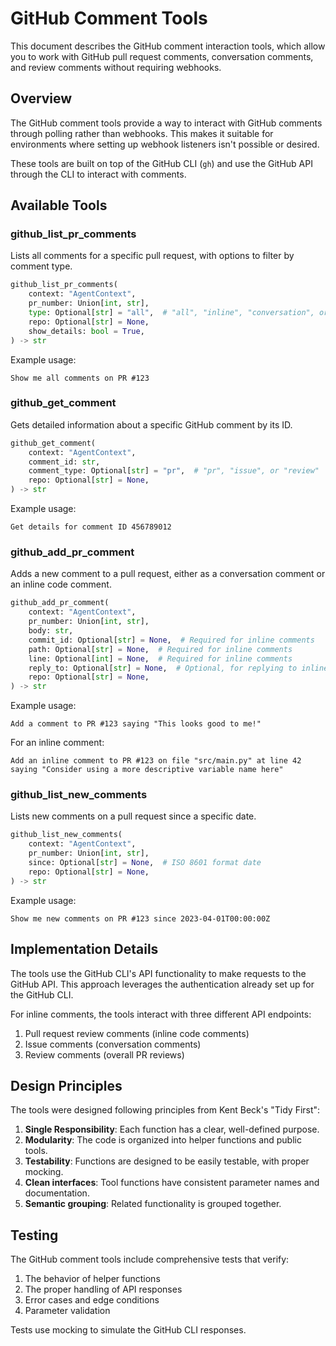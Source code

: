 # GitHub Comment Tools

This document describes the GitHub comment interaction tools, which allow you to work with GitHub pull request comments, conversation comments, and review comments without requiring webhooks.

## Overview

The GitHub comment tools provide a way to interact with GitHub comments through polling rather than webhooks. This makes it suitable for environments where setting up webhook listeners isn't possible or desired.

These tools are built on top of the GitHub CLI (`gh`) and use the GitHub API through the CLI to interact with comments.

## Available Tools

### github_list_pr_comments

Lists all comments for a specific pull request, with options to filter by comment type.

```python
github_list_pr_comments(
    context: "AgentContext",
    pr_number: Union[int, str],
    type: Optional[str] = "all",  # "all", "inline", "conversation", or "review"
    repo: Optional[str] = None,
    show_details: bool = True,
) -> str
```

Example usage:
```
Show me all comments on PR #123
```

### github_get_comment

Gets detailed information about a specific GitHub comment by its ID.

```python
github_get_comment(
    context: "AgentContext",
    comment_id: str,
    comment_type: Optional[str] = "pr",  # "pr", "issue", or "review"
    repo: Optional[str] = None,
) -> str
```

Example usage:
```
Get details for comment ID 456789012
```

### github_add_pr_comment

Adds a new comment to a pull request, either as a conversation comment or an inline code comment.

```python
github_add_pr_comment(
    context: "AgentContext",
    pr_number: Union[int, str],
    body: str,
    commit_id: Optional[str] = None,  # Required for inline comments
    path: Optional[str] = None,  # Required for inline comments
    line: Optional[int] = None,  # Required for inline comments
    reply_to: Optional[str] = None,  # Optional, for replying to inline comments
    repo: Optional[str] = None,
) -> str
```

Example usage:
```
Add a comment to PR #123 saying "This looks good to me!"
```

For an inline comment:
```
Add an inline comment to PR #123 on file "src/main.py" at line 42 saying "Consider using a more descriptive variable name here"
```

### github_list_new_comments

Lists new comments on a pull request since a specific date.

```python
github_list_new_comments(
    context: "AgentContext",
    pr_number: Union[int, str],
    since: Optional[str] = None,  # ISO 8601 format date
    repo: Optional[str] = None,
) -> str
```

Example usage:
```
Show me new comments on PR #123 since 2023-04-01T00:00:00Z
```

## Implementation Details

The tools use the GitHub CLI's API functionality to make requests to the GitHub API. This approach leverages the authentication already set up for the GitHub CLI.

For inline comments, the tools interact with three different API endpoints:
1. Pull request review comments (inline code comments)
2. Issue comments (conversation comments)
3. Review comments (overall PR reviews)

## Design Principles

The tools were designed following principles from Kent Beck's "Tidy First":

1. **Single Responsibility**: Each function has a clear, well-defined purpose.
2. **Modularity**: The code is organized into helper functions and public tools.
3. **Testability**: Functions are designed to be easily testable, with proper mocking.
4. **Clean interfaces**: Tool functions have consistent parameter names and documentation.
5. **Semantic grouping**: Related functionality is grouped together.

## Testing

The GitHub comment tools include comprehensive tests that verify:

1. The behavior of helper functions
2. The proper handling of API responses
3. Error cases and edge conditions
4. Parameter validation

Tests use mocking to simulate the GitHub CLI responses.
